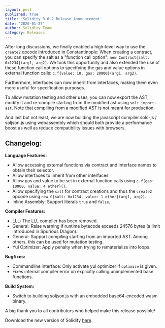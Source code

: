 ```yaml
---
layout: post
published: true
title: 'Solidity 0.6.2 Release Announcement'
date: '2020-01-27'
author: Solidity Team
category: Releases
---
```


After long discussions, we finally enabled a high-level way to use the `create2` opcode introduced in Constantinople: When creating a contract, you can specify the salt as a "function call option": `new Contract{salt: 0x1234}(arg1, arg2)`. We took this opportunity and also extended the use of these function call options to specifying the gas and value options in external function calls: `c.f{value: 10, gas: 20000}(arg1, arg2)`.

Furthermore, interfaces can now inherit from interfaces, making them even more useful for specification purposes.

To allow mutation testing and other uses, you can now export the AST, modify it and re-compile starting from the modified ast using `solc import-ast`. Note that compiling from a modified AST is not meant for production.

And last but not least, we are now building the javascript compiler solc-js / soljson.js using webassembly which should both provide a performance boost as well as reduce compatibility issues with browsers.

## Changelog:

**Language Features:**

- Allow accessing external functions via contract and interface names to obtain their selector.
- Allow interfaces to inherit from other interfaces
- Allow gas and value to be set in external function calls using `c.f{gas: 10000, value: 4 ether}()`.
- Allow specifying the `salt` for contract creations and thus the `create2` opcode using `new C{salt: 0x1234, value: 1 ether}(arg1, arg2)`.
- Inline Assembly: Support literals `true` and `false`.

**Compiler Features:**

- LLL: The LLL compiler has been removed.
- General: Raise warning if runtime bytecode exceeds 24576 bytes (a limit introduced in Spurious Dragon).
- General: Support compiling starting from an imported AST. Among others, this can be used for mutation testing.
- Yul Optimizer: Apply penalty when trying to rematerialize into loops.

**Bugfixes:**

- Commandline interface: Only activate yul optimizer if `optimize` is given.
- Fixes internal compiler error on explicitly calling unimplemented base functions.

**Build System:**

- Switch to building soljson.js with an embedded base64-encoded wasm binary.

A big thank you to all contributors who helped make this release possible!

Download the new version of Solidity [here](https://github.com/ethereum/solidity/releases/tag/v0.6.2).
